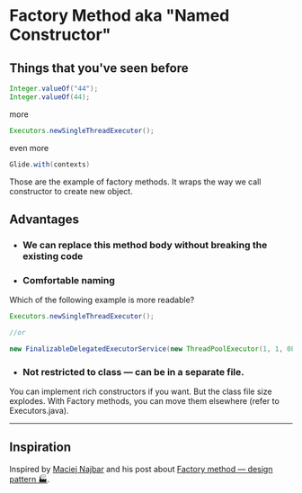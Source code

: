 # Factory Method aka "Named Constructor"

## Things that you've seen before

```java
Integer.valueOf("44");
Integer.valueOf(44);
```

more

```java
Executors.newSingleThreadExecutor();
```

even more

```java
Glide.with(contexts)
```

Those are the example of factory methods. It wraps the way we call constructor to create new object.

## Advantages

* ### We can replace this method body without breaking the existing code

* ### Comfortable naming

Which of the following example is more readable?

```java
Executors.newSingleThreadExecutor();

//or

new FinalizableDelegatedExecutorService(new ThreadPoolExecutor(1, 1, 0L, TimeUnit.MILLISECONDS, new LinkedBlockingQueue<Runnable>()));
```

* ### Not restricted to class — can be in a separate file.

You can implement rich constructors if you want. But the class file size explodes. With Factory methods, you can move them elsewhere (refer to Executors.java).

---

## Inspiration

Inspired by [Maciej Najbar](https://medium.com/@MaciejNajbar) and his post about [Factory method — design pattern 🏭](https://medium.com/facademy/factory-method-design-pattern-d71a6f57fa6).